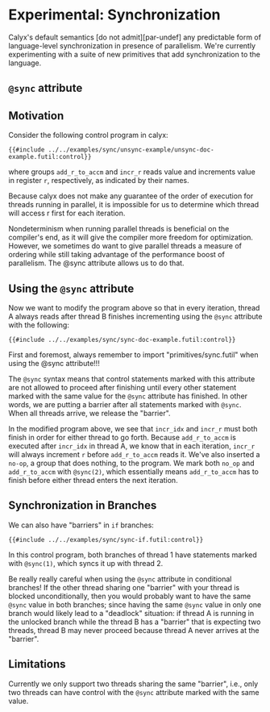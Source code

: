 # Experimental: Synchronization

Calyx's default semantics [do not admit][par-undef] any predictable form of language-level
synchronization in presence of parallelism.
We're currently experimenting with a suite of new primitives that add synchronization to the
language.

## `@sync` attribute

## Motivation

Consider the following control program in calyx:
```
{{#include ../../examples/sync/unsync-example/unsync-doc-example.futil:control}}
```

where groups `add_r_to_accm` and `incr_r` reads value and increments value in register `r`, respectively, as indicated by their names. 

Because calyx does not make any guarantee of the order of execution for threads running in parallel, it is impossible for us to determine which thread will access r first for each iteration.

Nondeterminism when running parallel threads is beneficial on the compiler's end, as it will give the compiler more freedom for optimization. However, we sometimes do want to give parallel threads a measure of ordering while still taking advantage of the performance boost of parallelism. The @sync attribute allows us to do that. 


## Using the `@sync` attribute

Now we want to modify the program above so that in every iteration, thread A always reads after thread B finishes incrementing using the `@sync` attribute with the following:

```
{{#include ../../examples/sync/sync-doc-example.futil:control}}
```

First and foremost, always remember to import "primitives/sync.futil" when using the @sync attribute!!!

The `@sync` syntax means that control statements marked with this attribute are not allowed to proceed after finishing until every other statement marked with the same value for the `@sync` attribute has finished. In other words, we are putting a barrier after all statements marked with `@sync`. When all threads arrive, we release the "barrier". 

In the modified program above, we see that `incr_idx` and `incr_r` must both finish in order for either thread to go forth. Because `add_r_to_accm` is executed after `incr_idx` in thread A, we know that in each iteration, `incr_r` will always increment `r` before `add_r_to_accm` reads it. We've also inserted a `no-op`, a group that does nothing, to the program. We mark both `no_op` and `add_r_to_accm` with `@sync(2)`, which essentially means `add_r_to_accm` has to finish before either thread enters the next iteration.

## Synchronization in Branches
We can also have "barriers" in `if` branches:
```
{{#include ../../examples/sync/sync-if.futil:control}}
```
In this control program, both branches of thread 1 have statements marked with `@sync(1)`, 
which syncs it up with thread 2.

Be really really careful when using the `@sync` attribute in conditional branches!
If the other thread sharing one "barrier" with your thread is blocked unconditionally, 
then you would probably want to have the same `@sync` value in both branches; since
having the same `@sync` value in only one branch would likely lead to a "deadlock" 
situation: if thread A is running in the unlocked branch while the thread B 
has a "barrier" that is expecting two threads, thread B may never proceed because
thread A never arrives at the "barrier".

## Limitations

Currently we only support two threads sharing the same "barrier", i.e., only two threads can have control with the `@sync` attribute marked with the same value. 
